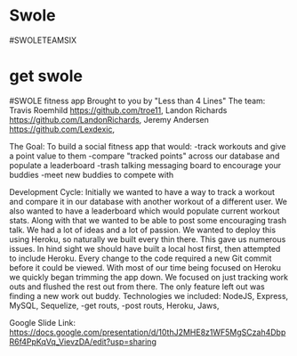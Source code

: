 # Swole
#SWOLETEAMSIX
# get swole

#SWOLE fitness app
Brought to you by  "Less than 4 Lines"
The team:
 Travis Roemhild   <https://github.com/troe11>, 
 Landon Richards <https://github.com/LandonRichards>, 
 Jeremy Andersen <https://github.com/Lexdexic>, 

The Goal:
To build a social fitness app that would:
-track workouts and give a point value to them
-compare "tracked points" across our database and populate a leaderboard
-trash talking messaging board to encourage your buddies
-meet new buddies to compete with

Development Cycle:
    Initially we wanted to have a way to track a workout and compare it in our database with another workout of a different user. We also wanted to have a leaderboard which would populate current workout stats.  Along with that we wanted to be able to post some encouraging trash talk. We had a lot of ideas and a lot of passion.
    We wanted to deploy this using Heroku, so naturally we built every thin there. This gave us numerous issues. In hind sight we should have built a local host first, then attempted to include Heroku. Every change to the code required a new Git commit before it could be viewed. With most of our time being focused on Heroku we quickly began trimming the app down. We focused on just tracking work outs and flushed the rest out from there. The only feature left out was finding a new work out buddy. 
Technologies we included: 
NodeJS,
Express,
MySQL,
Sequelize,
 -get routs,
 -post routs,
Heroku,
Jaws,

Google Slide Link:
https://docs.google.com/presentation/d/10thJ2MHE8z1WF5MgSCzah4DbpR6f4PpKqVq_VievzDA/edit?usp=sharing
